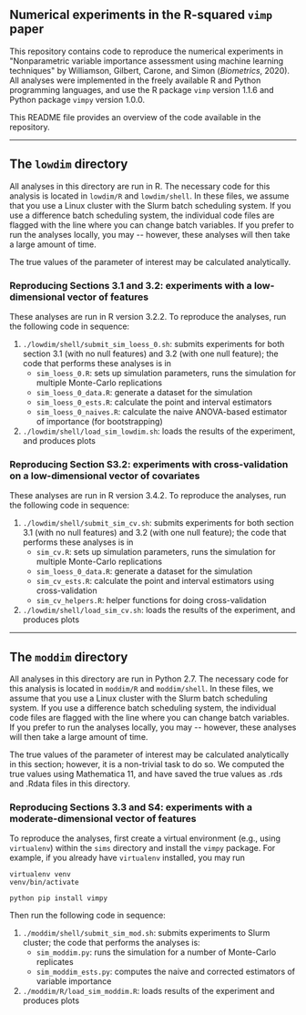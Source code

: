 ## Numerical experiments in the R-squared `vimp` paper

This repository contains code to reproduce the numerical experiments in "Nonparametric variable importance assessment using machine learning techniques" by Williamson, Gilbert, Carone, and Simon (*Biometrics*, 2020). All analyses were implemented in the freely available R and Python programming languages, and use the R package `vimp` version 1.1.6 and Python package `vimpy` version 1.0.0.

This README file provides an overview of the code available in the repository.  

-----

## The `lowdim` directory

All analyses in this directory are run in R. The necessary code for this analysis is located in `lowdim/R` and `lowdim/shell`. In these files, we assume that you use a Linux cluster with the Slurm batch scheduling system. If you use a difference batch scheduling system, the individual code files are flagged with the line where you can change batch variables. If you prefer to run the analyses locally, you may -- however, these analyses will then take a large amount of time.

The true values of the parameter of interest may be calculated analytically.

### Reproducing Sections 3.1 and 3.2: experiments with a low-dimensional vector of features

These analyses are run in R version 3.2.2. To reproduce the analyses, run the following code in sequence:

1. `./lowdim/shell/submit_sim_loess_0.sh`: submits experiments for both section 3.1 (with no null features) and 3.2 (with one null feature); the code that performs these analyses is in
    * `sim_loess_0.R`: sets up simulation parameters, runs the simulation for multiple Monte-Carlo replications
    * `sim_loess_0_data.R`: generate a dataset for the simulation
    * `sim_loess_0_ests.R`: calculate the point and interval estimators
    * `sim_loess_0_naives.R`: calculate the naive ANOVA-based estimator of importance (for bootstrapping)
2. `./lowdim/shell/load_sim_lowdim.sh`: loads the results of the experiment, and produces plots


### Reproducing Section S3.2: experiments with cross-validation on a low-dimensional vector of covariates

These analyses are run in R version 3.4.2. To reproduce the analyses, run the following code in sequence:

1. `./lowdim/shell/submit_sim_cv.sh`: submits experiments for both section 3.1 (with no null features) and 3.2 (with one null feature); the code that performs these analyses is in
    * `sim_cv.R`: sets up simulation parameters, runs the simulation for multiple Monte-Carlo replications
    * `sim_loess_0_data.R`: generate a dataset for the simulation
    * `sim_cv_ests.R`: calculate the point and interval estimators using cross-validation
    * `sim_cv_helpers.R`: helper functions for doing cross-validation
2. `./lowdim/shell/load_sim_cv.sh`: loads the results of the experiment, and produces plots


-----

## The `moddim` directory

All analyses in this directory are run in Python 2.7. The necessary code for this analysis is located in `moddim/R` and `moddim/shell`. In these files, we assume that you use a Linux cluster with the Slurm batch scheduling system. If you use a difference batch scheduling system, the individual code files are flagged with the line where you can change batch variables. If you prefer to run the analyses locally, you may -- however, these analyses will then take a large amount of time.

The true values of the parameter of interest may be calculated analytically in this section; however, it is a non-trivial task to do so. We computed the true values using Mathematica 11, and have saved the true values as .rds and .Rdata files in this directory.

### Reproducing Sections 3.3 and S4: experiments with a moderate-dimensional vector of features

To reproduce the analyses, first create a virtual environment (e.g., using `virtualenv`) within the `sims` directory and install the `vimpy` package. For example, if you already have `virtualenv` installed, you may run

```
virtualenv venv
venv/bin/activate

python pip install vimpy
```

Then run the following code in sequence:

1. `./moddim/shell/submit_sim_mod.sh`: submits experiments to Slurm cluster; the code that performs the analyses is:
    * `sim_moddim.py`: runs the simulation for a number of Monte-Carlo replicates
    * `sim_moddim_ests.py`: computes the naive and corrected estimators of variable importance
2. `./moddim/R/load_sim_moddim.R`: loads results of the experiment and produces plots
